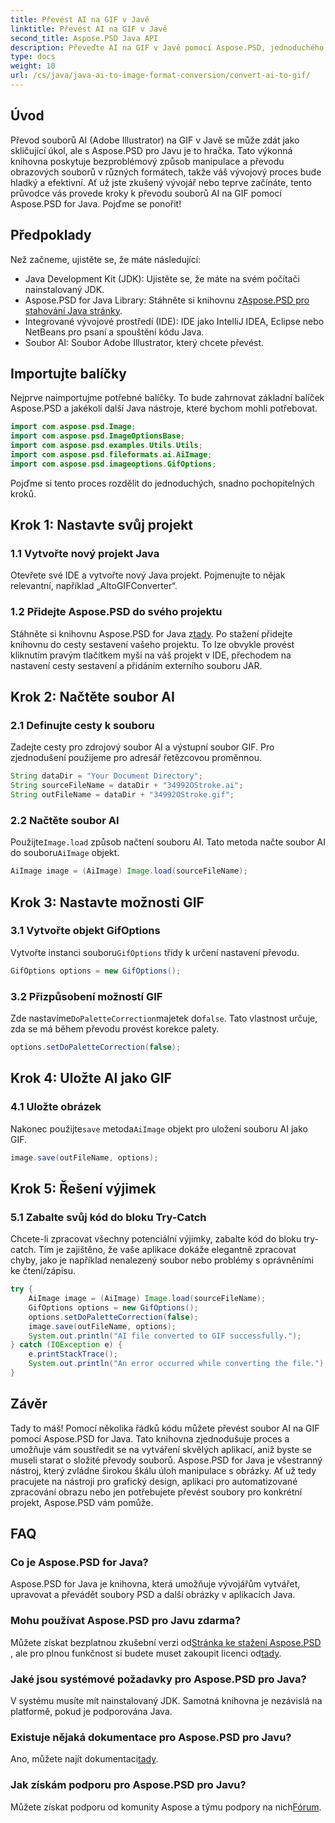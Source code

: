 ```yaml
---
title: Převést AI na GIF v Javě
linktitle: Převést AI na GIF v Javě
second_title: Aspose.PSD Java API
description: Převeďte AI na GIF v Javě pomocí Aspose.PSD, jednoduchého a efektivního průvodce pro vývojáře. Naučte se předpoklady, kroky a časté dotazy pro bezproblémový převod.
type: docs
weight: 10
url: /cs/java/java-ai-to-image-format-conversion/convert-ai-to-gif/
---
```

## Úvod
Převod souborů AI (Adobe Illustrator) na GIF v Javě se může zdát jako skličující úkol, ale s Aspose.PSD pro Javu je to hračka. Tato výkonná knihovna poskytuje bezproblémový způsob manipulace a převodu obrazových souborů v různých formátech, takže váš vývojový proces bude hladký a efektivní. Ať už jste zkušený vývojář nebo teprve začínáte, tento průvodce vás provede kroky k převodu souborů AI na GIF pomocí Aspose.PSD for Java. Pojďme se ponořit!
## Předpoklady
Než začneme, ujistěte se, že máte následující:
- Java Development Kit (JDK): Ujistěte se, že máte na svém počítači nainstalovaný JDK.
-  Aspose.PSD for Java Library: Stáhněte si knihovnu z[Aspose.PSD pro stahování Java stránky](https://releases.aspose.com/psd/java/).
- Integrované vývojové prostředí (IDE): IDE jako IntelliJ IDEA, Eclipse nebo NetBeans pro psaní a spouštění kódu Java.
- Soubor AI: Soubor Adobe Illustrator, který chcete převést.
## Importujte balíčky
Nejprve naimportujme potřebné balíčky. To bude zahrnovat základní balíček Aspose.PSD a jakékoli další Java nástroje, které bychom mohli potřebovat.
```java
import com.aspose.psd.Image;
import com.aspose.psd.ImageOptionsBase;
import com.aspose.psd.examples.Utils.Utils;
import com.aspose.psd.fileformats.ai.AiImage;
import com.aspose.psd.imageoptions.GifOptions;
```
Pojďme si tento proces rozdělit do jednoduchých, snadno pochopitelných kroků.
## Krok 1: Nastavte svůj projekt
### 1.1 Vytvořte nový projekt Java
Otevřete své IDE a vytvořte nový Java projekt. Pojmenujte to nějak relevantní, například „AItoGIFConverter“.
### 1.2 Přidejte Aspose.PSD do svého projektu
 Stáhněte si knihovnu Aspose.PSD for Java z[tady](https://releases.aspose.com/psd/java/). Po stažení přidejte knihovnu do cesty sestavení vašeho projektu. To lze obvykle provést kliknutím pravým tlačítkem myši na váš projekt v IDE, přechodem na nastavení cesty sestavení a přidáním externího souboru JAR.
## Krok 2: Načtěte soubor AI
### 2.1 Definujte cesty k souboru
Zadejte cesty pro zdrojový soubor AI a výstupní soubor GIF. Pro zjednodušení použijeme pro adresář řetězcovou proměnnou.
```java
String dataDir = "Your Document Directory";
String sourceFileName = dataDir + "34992OStroke.ai";
String outFileName = dataDir + "34992OStroke.gif";
```
### 2.2 Načtěte soubor AI
 Použijte`Image.load` způsob načtení souboru AI. Tato metoda načte soubor AI do souboru`AiImage` objekt.
```java
AiImage image = (AiImage) Image.load(sourceFileName);
```
## Krok 3: Nastavte možnosti GIF
### 3.1 Vytvořte objekt GifOptions
 Vytvořte instanci souboru`GifOptions` třídy k určení nastavení převodu.
```java
GifOptions options = new GifOptions();
```
### 3.2 Přizpůsobení možností GIF
 Zde nastavíme`DoPaletteCorrection`majetek do`false`. Tato vlastnost určuje, zda se má během převodu provést korekce palety.
```java
options.setDoPaletteCorrection(false);
```
## Krok 4: Uložte AI jako GIF
### 4.1 Uložte obrázek
 Nakonec použijte`save` metoda`AiImage` objekt pro uložení souboru AI jako GIF.
```java
image.save(outFileName, options);
```
## Krok 5: Řešení výjimek
### 5.1 Zabalte svůj kód do bloku Try-Catch
Chcete-li zpracovat všechny potenciální výjimky, zabalte kód do bloku try-catch. Tím je zajištěno, že vaše aplikace dokáže elegantně zpracovat chyby, jako je například nenalezený soubor nebo problémy s oprávněními ke čtení/zápisu.
```java
try {
    AiImage image = (AiImage) Image.load(sourceFileName);
    GifOptions options = new GifOptions();
    options.setDoPaletteCorrection(false);
    image.save(outFileName, options);
    System.out.println("AI file converted to GIF successfully.");
} catch (IOException e) {
    e.printStackTrace();
    System.out.println("An error occurred while converting the file.");
}
```
## Závěr
Tady to máš! Pomocí několika řádků kódu můžete převést soubor AI na GIF pomocí Aspose.PSD for Java. Tato knihovna zjednodušuje proces a umožňuje vám soustředit se na vytváření skvělých aplikací, aniž byste se museli starat o složité převody souborů. 
Aspose.PSD for Java je všestranný nástroj, který zvládne širokou škálu úloh manipulace s obrázky. Ať už tedy pracujete na nástroji pro grafický design, aplikaci pro automatizované zpracování obrazu nebo jen potřebujete převést soubory pro konkrétní projekt, Aspose.PSD vám pomůže.
## FAQ
### Co je Aspose.PSD for Java?
Aspose.PSD for Java je knihovna, která umožňuje vývojářům vytvářet, upravovat a převádět soubory PSD a další obrázky v aplikacích Java.
### Mohu používat Aspose.PSD pro Javu zdarma?
 Můžete získat bezplatnou zkušební verzi od[Stránka ke stažení Aspose.PSD](https://releases.aspose.com/) , ale pro plnou funkčnost si budete muset zakoupit licenci od[tady](https://purchase.aspose.com/buy).
### Jaké jsou systémové požadavky pro Aspose.PSD pro Java?
V systému musíte mít nainstalovaný JDK. Samotná knihovna je nezávislá na platformě, pokud je podporována Java.
### Existuje nějaká dokumentace pro Aspose.PSD pro Javu?
 Ano, můžete najít dokumentaci[tady](https://reference.aspose.com/psd/java/).
### Jak získám podporu pro Aspose.PSD pro Javu?
Můžete získat podporu od komunity Aspose a týmu podpory na nich[Fórum](https://forum.aspose.com/c/psd/34).